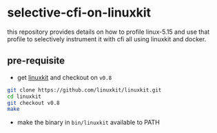 # selective-cfi-on-linuxkit
this repository provides details on how to profile linux-5.15 and use that profile to selectively instrument it with cfi all using linuxkit and docker.

## pre-requisite

- get [linuxkit](https://github.com/linuxkit/linuxkit.git) and checkout on `v0.8`

```bash
git clone https://github.com/linuxkit/linuxkit.git
cd linuxkit
git checkout v0.8
make
```

- make the binary in `bin/linuxkit` available to PATH

